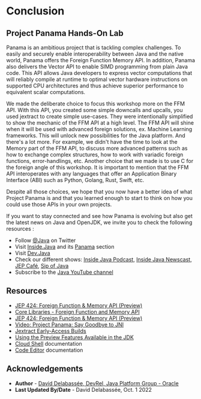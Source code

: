 #  Conclusion
## Project Panama Hands-On Lab



Panama is an ambitious project that is tackling complex challenges. To easily and securely enable interoperability between Java and the native world, Panama offers the Foreign Function Memory API. In addition, Panama also delivers the Vector API to enable SIMD programming from plain Java code. This API allows Java developers to express vector computations that will reliably compile at runtime to optimal vector hardware instructions on supported CPU architectures and thus achieve superior performance to equivalent scalar computations.

We made the deliberate choice to focus this workshop more on the FFM API. With this API, you created some simple downcalls and upcalls, you used jextract to create simple use-cases. They were intentionally simplified to show the mechanic of the FFM API at a high level. The FFM API will shine when it will be used with advanced foreign solutions, ex. Machine Learning frameworks. This will unlock new possibilities for the Java platform. And there's a lot more. For example, we didn't have the time to look at the Memory part of the FFM API, to discuss more advanced patterns such as how to exchange complex structures, how to work with variadic foreign functions, error-handlings, etc.
Another choice that we made is to use C for the foreign angle of this workshop. It is important to mention that the FFM API interoperates with any languages that offer an Application Binary Interface (ABI) such as Python, Golang, Rust, Swift, etc.

Despite all those choices, we hope that you now have a better idea of what Project Panama is and that you learned enough to start to think on how you could use those APIs in your own projects.


If you want to stay connected and see how Panama is evolving but also get the latest news on Java and OpenJDK, we invite you to check the following resources :

* Follow [@Java](https://twitter.com/java) on Twitter
* Visit [Inside.Java](https://inside.java/) and its [Panama](https://inside.java/tag/panama) section
* Visit [Dev.Java](https://dev.java)
* Check our different shows: [Inside Java Podcast](https://inside.java/podcast/), [Inside Java Newscast](https://inside.java/newscast), [JEP Café](https://inside.java/jepcafe), [Sip of Java](https://inside.java/sip)
* Subscribe to the [Java YouTube channel](https://www.youtube.com/java)

## Resources
* [JEP 424: Foreign Function & Memory API (Preview)](https://openjdk.org/jeps/424)
* [Core Libraries - Foreign Function and Memory API](https://docs.oracle.com/en/java/javase/19/core/foreign-function-and-memory-api.html#GUID-FBE990DA-C356-46E8-9109-C75567849BA8)
* [JEP 424: Foreign Function & Memory API (Preview)](https://openjdk.org/jeps/424)
* [Video: Project Panama: Say Goodbye to JNI](https://inside.java/2022/04/04/projectpanama/)
* [Jextract Early-Access Builds](https://jdk.java.net/jextract/)
* [Using the Preview Features Available in the JDK](https://dev.java/learn/using-the-preview-features-available-in-the-jdk/)
* [Cloud Shell](https://docs.oracle.com/en-us/iaas/Content/API/Concepts/cloudshellintro.htm) documentation
* [Code Editor](https://docs.oracle.com/en-us/iaas/Content/API/Concepts/code_editor_intro.htm) documentation

## Acknowledgements
* **Author** - [David Delabassée, DevRel, Java Platform Group - Oracle](https://twitter.com/delabassee)
* **Last Updated By/Date** - David Delabassée, Oct. 1 2022
